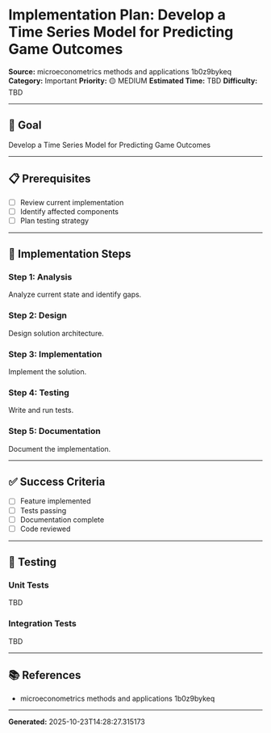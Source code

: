 # Implementation Plan: Develop a Time Series Model for Predicting Game Outcomes

**Source:** microeconometrics methods and applications 1b0z9bykeq
**Category:** Important
**Priority:** 🟡 MEDIUM
**Estimated Time:** TBD
**Difficulty:** TBD

---

## 🎯 Goal

Develop a Time Series Model for Predicting Game Outcomes

---

## 📋 Prerequisites

- [ ] Review current implementation
- [ ] Identify affected components
- [ ] Plan testing strategy

---

## 🔧 Implementation Steps

### Step 1: Analysis

Analyze current state and identify gaps.

### Step 2: Design

Design solution architecture.

### Step 3: Implementation

Implement the solution.

### Step 4: Testing

Write and run tests.

### Step 5: Documentation

Document the implementation.

---

## ✅ Success Criteria

- [ ] Feature implemented
- [ ] Tests passing
- [ ] Documentation complete
- [ ] Code reviewed

---

## 🧪 Testing

### Unit Tests

TBD

### Integration Tests

TBD

---

## 📚 References

- microeconometrics methods and applications 1b0z9bykeq

---

**Generated:** 2025-10-23T14:28:27.315173
